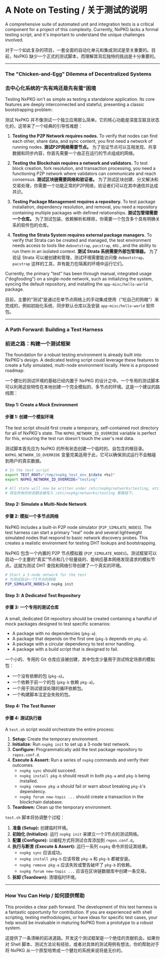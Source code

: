 # A Note on Testing / 关于测试的说明

A comprehensive suite of automated unit and integration tests is a critical component for a project of this complexity. Currently, NxPKG lacks a formal testing script, and it's important to understand the unique challenges involved.

对于一个如此复杂的项目，一套全面的自动化单元和集成测试是至关重要的。目前，NxPKG 缺少一个正式的测试脚本，而理解其背后独特的挑战是十分重要的。

---

### The "Chicken-and-Egg" Dilemma of Decentralized Systems
### 去中心化系统的“先有鸡还是先有蛋”困境

Testing NxPKG isn't as simple as testing a standalone application. Its core features are deeply interconnected and stateful, presenting a classic bootstrapping problem:

测试 NxPKG 并不像测试一个独立应用那么简单。它的核心功能是深度互联且状态化的，这带来了一个经典的引导性难题：

1.  **Testing the P2P Network requires nodes.** To verify that nodes can find each other, share data, and sync content, you first need a network of running nodes.
    **测试P2P网络需要节点。** 为了验证节点可以互相发现、共享数据和同步内容，你首先需要一个由正在运行的节点组成的网络。

2.  **Testing the Blockchain requires a network and validators.** To test block creation, fork resolution, and transaction processing, you need a functioning P2P network where validators can communicate and reach consensus.
    **测试区块链需要网络和验证者。** 为了测试区块创建、分叉解决和交易处理，你需要一个功能正常的P2P网络，验证者们可以在其中通信并达成共识。

3.  **Testing Package Management requires a repository.** To test package installation, dependency resolution, and removal, you need a repository containing multiple packages with defined relationships.
    **测试包管理需要一个仓库。** 为了测试包装、依赖解析和移除，你需要一个包含多个具有明确关系的软件包的仓库。

4.  **Testing the Strata System requires external package managers.** To verify that Strata can be created and managed, the test environment needs access to tools like `debootstrap`, `pacstrap`, etc., and the ability to run them in an isolated context.
    **测试 Strata 系统需要外部包管理器。** 为了验证 Strata 可以被创建和管理，测试环境需要能访问像 `debootstrap`、`pacstrap` 这样的工具，并有能力在隔离的环境中运行它们。

Currently, the primary "test" has been through manual, integrated usage ("dogfooding") on a single-node network, such as initializing the system, syncing the default repository, and installing the `app-misc/hello-world` package.

目前，主要的“测试”是通过在单节点网络上的手动集成使用（“吃自己的狗粮”）来完成的，例如初始化系统、同步默认仓库以及安装 `app-misc/hello-world` 软件包。

---

### A Path Forward: Building a Test Harness
### 前进之路：构建一个测试框架

The foundation for a robust testing environment is already built into NxPKG's design. A dedicated testing script could leverage these features to create a fully simulated, multi-node environment locally. Here is a proposed roadmap:

一个健壮的测试环境的基础已经内置于 NxPKG 的设计之中。一个专用的测试脚本可以利用这些特性在本地创建一个完全模拟的、多节点的环境。这是一个建议的路线图：

#### **Step 1: Create a Mock Environment**
#### **步骤 1: 创建一个模拟环境**

The test script should first create a temporary, self-contained root directory for all of NxPKG's state. The `NXPKG_NETWORK_ID_OVERRIDE` variable is perfect for this, ensuring the test run doesn't touch the user's real data.

测试脚本首先应为 NxPKG 的所有状态创建一个临时的、自包含的根目录。`NXPKG_NETWORK_ID_OVERRIDE` 变量完美适用于此，它可以确保测试运行不会触碰到用户的真实数据。

```bash
# In the test script
export TEST_ROOT="/tmp/nxpkg_test_env_$(date +%s)"
export NXPKG_NETWORK_ID_OVERRIDE="testing"

# All state will now be written under /etc/nxpkg/networks/testing, etc.
# 现在所有的状态都会被写入 /etc/nxpkg/networks/testing 等路径下。
```

#### **Step 2: Simulate a Multi-Node Network**
#### **步骤 2: 模拟一个多节点网络**

NxPKG includes a built-in P2P node simulator (`P2P_SIMULATE_NODES`). The test harness can start a primary "real" node and several lightweight simulated nodes that respond to basic network discovery probes. This creates a realistic environment for testing DHT lookups and bootstrapping.

NxPKG 包含一个内置的 P2P 节点模拟器 (`P2P_SIMULATE_NODES`)。测试框架可以启动一个主要的“真实”节点和几个轻量级的、能响应基本网络发现请求的模拟节点。这就为测试 DHT 查找和网络引导创建了一个真实的环境。

```bash
# Start a 3-node network for the test
# 为测试启动一个3节点的网络
P2P_SIMULATE_NODES=3 nxpkg init
```

#### **Step 3: A Dedicated Test Repository**
#### **步骤 3: 一个专用的测试仓库**

A small, dedicated Git repository should be created containing a handful of mock packages designed to test specific scenarios:
*   A package with no dependencies (`pkg-a`).
*   A package that depends on the first one (`pkg-b` depends on `pkg-a`).
*   A package with a circular dependency to test error handling.
*   A package with a build script that is designed to fail.

一个小的、专用的 Git 仓库应该被创建，其中包含少量用于测试特定场景的模拟包：
*   一个没有依赖的包 (`pkg-a`)。
*   一个依赖于前一个的包 (`pkg-b` 依赖 `pkg-a`)。
*   一个用于测试错误处理的循环依赖包。
*   一个构建脚本注定会失败的包。

#### **Step 4: The Test Runner**
#### **步骤 4: 测试执行器**

A `test.sh` script would orchestrate the entire process:
1.  **Setup:** Create the temporary environment.
2.  **Initialize:** Run `nxpkg init` to set up a 3-node test network.
3.  **Configure:** Programmatically add the test package repository to `repos.conf.d`.
4.  **Execute & Assert:** Run a series of `nxpkg` commands and verify their outcomes.
    *   `nxpkg sync` should succeed.
    *   `nxpkg install pkg-b` should result in both `pkg-a` and `pkg-b` being installed.
    *   `nxpkg remove pkg-a` should fail or warn about breaking `pkg-b`'s dependency.
    *   `nxpkg forum new-topic ...` should create a transaction in the blockchain database.
5.  **Teardown:** Clean up the temporary environment.

`test.sh` 脚本将协调整个过程：
1.  **准备 (Setup):** 创建临时环境。
2.  **初始化 (Initialize):** 运行 `nxpkg init` 来建立一个3节点的测试网络。
3.  **配置 (Configure):** 以编程方式将测试仓库添加到 `repos.conf.d`。
4.  **执行与断言 (Execute & Assert):** 运行一系列 `nxpkg` 命令并验证其结果。
    *   `nxpkg sync` 应该成功。
    *   `nxpkg install pkg-b` 应该导致 `pkg-a` 和 `pkg-b` 都被安装。
    *   `nxpkg remove pkg-a` 应该失败或警告破坏了 `pkg-b` 的依赖。
    *   `nxpkg forum new-topic ...` 应该在区块链数据库中创建一条交易。
5.  **拆卸 (Teardown):** 清理临时环境。

---

### How You Can Help / 如何提供帮助

This provides a clear path forward. The development of this test harness is a fantastic opportunity for contribution. If you are experienced with shell scripting, testing methodologies, or have ideas for specific test cases, your help would be invaluable in maturing NxPKG from a prototype to a robust system.

这提供了一条清晰的前进道路。开发这个测试框架是一个绝佳的贡献机会。如果你对 Shell 脚本、测试方法论有经验，或者对具体的测试用例有想法，你的帮助对于将 NxPKG 从一个原型培育成一个健壮的系统来说将是无价的。